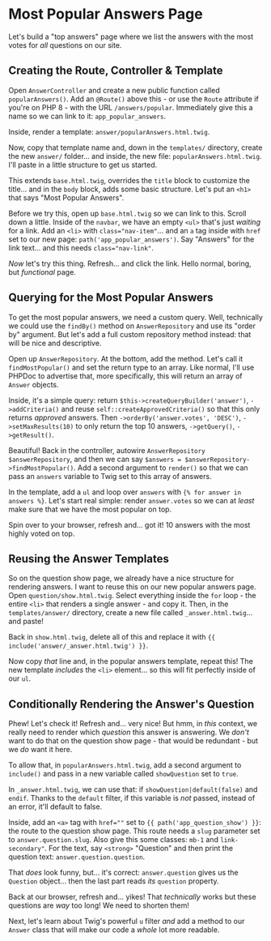 # Most Popular Answers Page

Let's build a "top answers" page where we list the answers with the most votes
for *all* questions on our site.

## Creating the Route, Controller & Template

Open `AnswerController` and create a new public function called `popularAnswers()`.
Add an `@Route()` above this - or use the `Route` attribute if you're on PHP 8 -
with the URL `/answers/popular`. Immediately give this a name so we can link to it:
`app_popular_answers`.

Inside, render a template: `answer/popularAnswers.html.twig`.

Now, copy that template name and, down in the `templates/` directory, create the
new `answer/` folder... and inside, the new file: `popularAnswers.html.twig`.
I'll paste in a little structure to get us started.

This extends `base.html.twig`, overrides the `title` block to customize the title...
and in the `body` block, adds some basic structure. Let's put an `<h1>` that says
"Most Popular Answers".

Before we try this, open up `base.html.twig` so we can link to this. Scroll down a
little. Inside of the `navbar`, we have an empty `<ul>` that's just *waiting* for
a link. Add an `<li>` with `class="nav-item"`... and an `a` tag inside with `href`
set to our new page: `path('app_popular_answers')`. Say "Answers" for the link
text... and this needs `class="nav-link"`.

*Now* let's try this thing. Refresh... and click the link. Hello normal, boring,
but *functional* page.

## Querying for the Most Popular Answers

To get the most popular answers, we need a custom query. Well, technically we could
use the `findBy()` method on `AnswerRepository` and use its "order by" argument.
But let's add a full custom repository method instead: that will be nice and
descriptive.

Open up `AnswerRepository`. At the bottom, add the method. Let's call it
`findMostPopular()` and set the return type to an array. Like normal, I'll use
PHPDoc to advertise that, more specifically, this will return an array of
`Answer` objects.

Inside, it's a simple query: return `$this->createQueryBuilder('answer')`,
`->addCriteria()` and reuse `self::createApprovedCriteria()` so that this only returns
*approved* answers. Then `->orderBy('answer.votes', 'DESC')`, `->setMaxResults(10)`
to only return the top 10 answers, `->getQuery()`, `->getResult()`.

Beautiful! Back in the controller, autowire `AnswerRepository $answerRepository`,
and then we can say `$answers = $answerRepository->findMostPopular()`. Add a
second argument to `render()` so that we can pass an `answers` variable to Twig
set to this array of answers.

In the template, add a `ul` and loop over `answers` with
`{% for answer in answers %}`. Let's start real simple: render `answer.votes`
so we can at *least* make sure that we have the most popular on top.

Spin over to your browser, refresh and... got it! 10 answers with the most highly
voted on top.

## Reusing the Answer Templates

So on the question show page, we already have a nice structure for rendering answers.
I want to reuse this on our new popular answers page. Open `question/show.html.twig`.
Select everything inside the `for` loop - the entire `<li>` that renders a single
answer - and copy it. Then, in the `templates/answer/` directory, create a new file
called `_answer.html.twig`... and paste!

Back in `show.html.twig`, delete all of this and replace it with
`{{ include('answer/_answer.html.twig') }}`.

Now copy *that* line and, in the popular answers template, repeat this! The new
template *includes* the `<li>` element... so this will fit perfectly inside of
our `ul`.

## Conditionally Rendering the Answer's Question

Phew! Let's check it! Refresh and... very nice! But hmm, in *this* context, we really
need to render which *question* this answer is answering. We *don't* want to do
that on the question show page - that would be redundant - but we *do* want it here.

To allow that, in `popularAnswers.html.twig`, add a second argument to `include()`
and pass in a new variable called `showQuestion` set to `true`.

In `_answer.html.twig`, we can use that: if `showQuestion|default(false)` and `endif`.
Thanks to the `default` filter, if this variable is *not* passed, instead of an
error, it'll default to false.

Inside, add an `<a>` tag with `href=""` set to `{{ path('app_question_show') }}`:
the route to the question show page. This route needs a `slug` parameter set to
`answer.question.slug`. Also give this some classes: `mb-1` and `link-secondary"`.
For the text, say `<strong>` "Question" and then print the question text:
`answer.question.question`.

That *does* look funny, but... it's correct: `answer.question` gives us the `Question`
object... then the last part reads *its* `question` property.

Back at our browser, refresh and... yikes! That *technically* works but these
questions are *way* too long! We need to shorten them!

Next, let's learn about Twig's powerful `u` filter *and* add a method to our
`Answer` class that will make our code a *whole* lot more readable.
